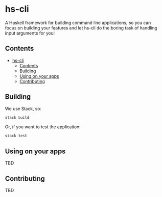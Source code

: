 # hs-cli

A Haskell framework for building command line applications, so you can focus on building your features and let hs-cli do the boring task of handling input arguments for you!

## Contents

<!-- TOC -->

- [hs-cli](#hs-cli)
    - [Contents](#contents)
    - [Building](#building)
    - [Using on your apps](#using-on-your-apps)
    - [Contributing](#contributing)

<!-- /TOC -->

## Building

We use Stack, so:

``` bash
stack build
```

Or, if you want to test the application:

``` bash
stack test
```

## Using on your apps

TBD

## Contributing

TBD
